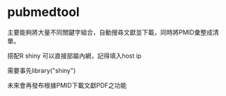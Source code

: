# pubmedtool

主要能夠將大量不同關鍵字組合，自動搜尋文獻並下載，同時將PMID彙整成清單。

搭配R shiny 可以直接部屬內網，記得填入host ip

需要事先library("shiny")

未來會再發布根據PMID下載文獻PDF之功能
